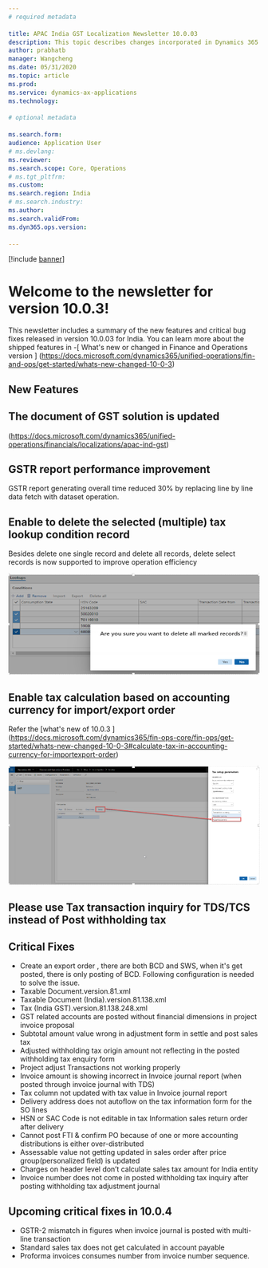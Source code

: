 ```yaml
---
# required metadata

title: APAC India GST Localization Newsletter 10.0.03
description: This topic describes changes incorporated in Dynamics 365 Application version 10-0-03
author: prabhatb
manager: Wangcheng
ms.date: 05/31/2020
ms.topic: article
ms.prod: 
ms.service: dynamics-ax-applications
ms.technology: 

# optional metadata

ms.search.form: 
audience: Application User
# ms.devlang: 
ms.reviewer: 
ms.search.scope: Core, Operations
# ms.tgt_pltfrm: 
ms.custom: 
ms.search.region: India
# ms.search.industry: 
ms.author: 
ms.search.validFrom: 
ms.dyn365.ops.version: 

---
```

[!include [banner](../includes/banner.md)]

# Welcome to the newsletter for version 10.0.3! 

This newsletter includes a summary of the new features and critical bug fixes released in version 10.0.03 for India.
You can learn more about the shipped features in 
-[ What's new or changed in Finance and Operations version ] (https://docs.microsoft.com/dynamics365/unified-operations/fin-and-ops/get-started/whats-new-changed-10-0-3)

## New Features
## The document of GST solution is updated 
(https://docs.microsoft.com/dynamics365/unified-operations/financials/localizations/apac-ind-gst)

## GSTR report performance improvement
GSTR report generating overall time reduced 30%  by replacing line by line data fetch with dataset operation.
 
## Enable to delete the selected (multiple) tax lookup condition record
Besides delete one single record and delete all records, delete select records is now supported to improve operation efficiency

![](media/GST-delete-multiple-tax-lookup-1-10-0-03.PNG)

## Enable tax calculation based on accounting currency for import/export order
Refer the [what's new of 10.0.3 ] (https://docs.microsoft.com/dynamics365/fin-ops-core/fin-ops/get-started/whats-new-changed-10-0-3#calculate-tax-in-accounting-currency-for-importexport-order)

![](media/GST-tax-based-accounting-currency-2-10-0-03.PNG	)

## Please use Tax transaction inquiry for TDS/TCS instead of Post withholding tax

## Critical Fixes 

- Create an export order , there are both BCD and SWS, when it's get posted, there is only posting of BCD. 
  Following configuration is needed to solve the issue.
-	Taxable Document.version.81.xml
-	Taxable Document (India).version.81.138.xml
-	Tax (India GST).version.81.138.248.xml
-	GST related accounts are posted without financial dimensions in project invoice proposal
-	Subtotal amount value wrong in adjustment form in settle and post sales tax
-	Adjusted withholding tax origin amount not reflecting in the posted withholding tax enquiry form
-	Project adjust Transactions not working properly 
-	Invoice amount is showing incorrect in Invoice journal report (when posted through invoice journal with TDS)
-	Tax column not updated with tax value in Invoice journal report
-	Delivery address does not autoflow on the tax information form for the SO lines
-	HSN or SAC Code is not editable in tax Information sales return order after delivery 
- Cannot post FTI & confirm PO because of one or more accounting distributions is either over-distributed
-	Assessable value not getting updated in sales order after price group(personalized field) is updated
-	Charges on header level don’t calculate sales tax amount for India entity
-	Invoice number does not come in posted withholding tax inquiry after posting withholding tax adjustment journal


## Upcoming critical fixes in 10.0.4 

- GSTR-2 mismatch in figures when invoice journal is posted with multi-line transaction 
-	Standard sales tax does not get calculated in account payable
-	Proforma invoices consumes number from invoice number sequence. 
